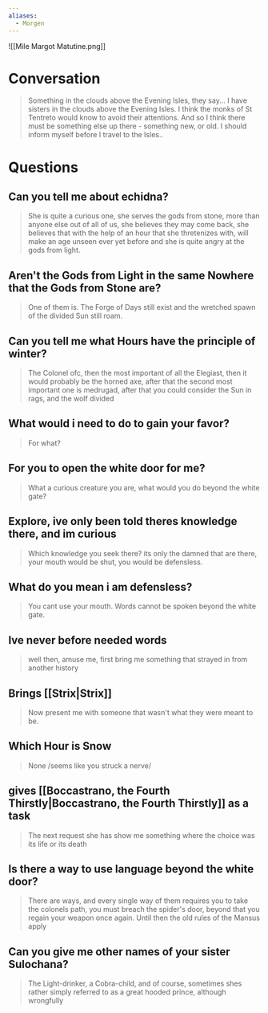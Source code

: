 ```yaml
---
aliases:
  - Morgen
---
```

![[Mile Margot Matutine.png]]
# Conversation

>Something in the clouds above the Evening Isles, they say...
>I have sisters in the clouds above the Evening Isles. I think the monks of St Tentreto would know to avoid their attentions. And so I think there must be something else up there - something new, or old. I should inform myself before I travel to the Isles..
# Questions

## Can you tell me about echidna?
>She is quite a curious one, she serves the gods from stone, more than anyone else out of all of us, she believes they may come back, she believes that with the help of an hour that she thretenizes with, will make an age unseen ever yet before and she is quite angry at the gods from light.
## Aren't the Gods from Light in the same Nowhere that the Gods from Stone are?
>One of them is. The Forge of Days still exist and the wretched spawn of the divided Sun still roam.
## Can you tell me what Hours have the principle of winter?
>The Colonel ofc, then the most important of all the Elegiast, then it would probably be the horned axe, after that the second most important one is medrugad, after that you could consider the Sun in rags, and the wolf divided
## What would i need to do to gain your favor?
> For what?
## For you to open the white door for me?
>What a curious creature you are, what would you do beyond the white gate?
## Explore, ive only been told theres knowledge there, and im curious
>Which knowledge you seek there? its only the damned that are there, your mouth would be shut, you would be defensless.
## What do you mean i am defensless?
>You cant use your mouth. Words cannot be spoken beyond the white gate.
## Ive never before needed words
>well then, amuse me, first bring me something that strayed in from another history
## Brings [[Strix|Strix]] 
>Now present me with someone that wasn't what they were meant to be.

## Which Hour is Snow
>None /seems like you struck a nerve/

## gives [[Boccastrano, the Fourth Thirstly|Boccastrano, the Fourth Thirstly]] as a task
>The next request she has show me something where the choice was its life or its death

## Is there a way to use language beyond the white door?
>There are ways, and every single way of them requires you to take the colonels path, you must breach the spider's door, beyond that you regain your weapon once again. Until then the old rules of the Mansus apply

## Can you give me other names of your sister Sulochana?
>The Light-drinker, a Cobra-child, and of course, sometimes shes rather simply referred to as a great hooded prince, although wrongfully